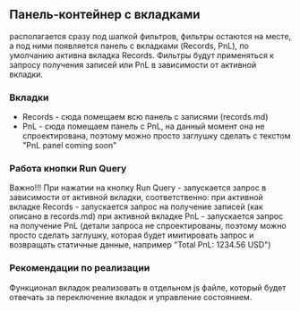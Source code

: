 ## Панель-контейнер с вкладками

располагается сразу под шапкой фильтров, фильтры остаются на месте, а под ними появляется панель с вкладками
(Records, PnL), по умолчанию активна вкладка Records.
Фильтры будут применяться к запросу получения записей или PnL в зависимости от активной вкладки.

### Вкладки

- Records - сюда помещаем всю панель с записями (records.md)
- PnL - сюда помещаем панель с PnL, на данный момент она не спроектирована, поэтому можно просто заглушку сделать с
  текстом "PnL panel coming soon"

### Работа кнопки Run Query

Важно!!!
При нажатии на кнопку Run Query - запускается запрос в зависимости от активной вкладки, соответственно:
при активной вкладке Records - запускается запрос на получение записей (как описано в records.md)
при активной вкладке PnL - запускается запрос на получение PnL (детали запроса не спроектированы, поэтому можно просто
сделать заглушку, которая будет имитировать запрос и возвращать статичные данные, например "Total PnL: 1234.56 USD")

### Рекомендации по реализации

Функционал вкладок реализовать в отдельном js файле, который будет отвечать за переключение вкладок и управление
состоянием.